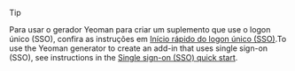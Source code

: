> [!TIP]
> <span data-ttu-id="67e1b-101">Para usar o gerador Yeoman para criar um suplemento que use o logon único (SSO), confira as instruções em [Início rápido do logon único (SSO)](../quickstarts/sso-quickstart.md).</span><span class="sxs-lookup"><span data-stu-id="67e1b-101">To use the Yeoman generator to create an add-in that uses single sign-on (SSO), see instructions in the [Single sign-on (SSO) quick start](../quickstarts/sso-quickstart.md).</span></span>